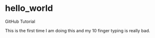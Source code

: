 # hello_world
GitHub Tutorial

This is the first time I am doing this and my 10 finger typing is really bad.
